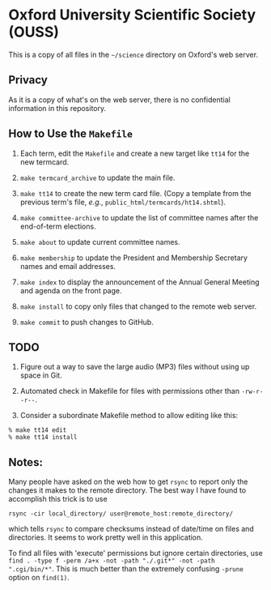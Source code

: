 Oxford University Scientific Society (OUSS)
===========================================

This is a copy of all files in the `~/science` directory on Oxford's web
server.

Privacy
-------

As it is a copy of what's on the web server, there is no confidential
information in this repository.

How to Use the `Makefile`
-------------------------

1. Each term, edit the `Makefile` and create a new target like `tt14` for
the new termcard.

2. `make termcard_archive` to update the main file.

3. `make tt14` to create the new term card file. (Copy a template from
the previous term's file, *e.g.*, `public_html/termcards/ht14.shtml`).

4. `make committee-archive` to update the list of committee names after the
end-of-term elections.

5. `make about` to update current committee names.

6. `make membership` to update the President and Membership Secretary names
and email addresses.

7. `make index` to display the announcement of the Annual General Meeting
and agenda on the front page.

8. `make install` to copy only files that changed to the remote web server.

9. `make commit` to push changes to GitHub.

TODO
----

1. Figure out a way to save the large audio (MP3) files without using up
space in Git.

2. Automated check in Makefile for files with permissions other than
`-rw-r--r--`.

3. Consider a subordinate Makefile method to allow editing like this:

````
% make tt14 edit
% make tt14 install
````
Notes:
------

Many people have asked on the web how to get `rsync` to report only the
changes it makes to the remote directory. The best way I have found to
accomplish this trick is to use

    rsync -cir local_directory/ user@remote_host:remote_directory/

which tells `rsync` to compare checksums instead of date/time on files and
directories. It seems to work pretty well in this application.

To find all files with 'execute' permissions but ignore certain
directories, use
`find . -type f -perm /a+x -not -path "./.git*" -not -path ".cgi/bin/*"`.
This is much better than the extremely confusing `-prune` option on
`find(1)`.

